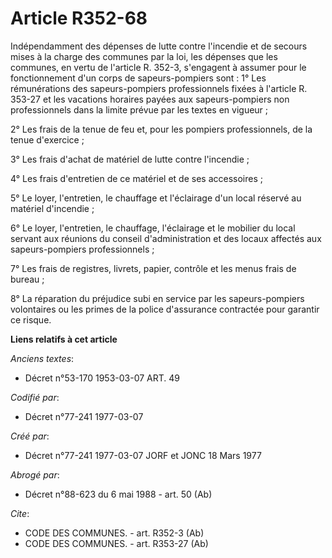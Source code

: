 # Article R352-68

Indépendamment des dépenses de lutte contre l'incendie et de secours mises à la charge des communes par la loi, les dépenses
que les communes, en vertu de l'article R. 352-3, s'engagent à assumer pour le fonctionnement d'un corps de sapeurs-pompiers
sont :       1° Les rémunérations des sapeurs-pompiers professionnels fixées à l'article R. 353-27 et les vacations horaires
payées aux sapeurs-pompiers non professionnels dans la limite prévue par les textes en vigueur ; 

2° Les frais de la tenue de feu et, pour les pompiers professionnels, de la tenue d'exercice ; 

3° Les frais d'achat de matériel de lutte contre l'incendie ; 

4° Les frais d'entretien de ce matériel et de ses accessoires ; 

5° Le loyer, l'entretien, le chauffage et l'éclairage d'un local réservé au matériel d'incendie ; 

6° Le loyer, l'entretien, le chauffage, l'éclairage et le mobilier du local servant aux réunions du conseil d'administration
et des locaux affectés aux sapeurs-pompiers professionnels ; 

7° Les frais de registres, livrets, papier, contrôle et les menus frais de bureau ; 

8° La réparation du préjudice subi en service par les sapeurs-pompiers volontaires ou les primes de la police d'assurance
contractée pour garantir ce risque.

**Liens relatifs à cet article**

_Anciens textes_:

  - Décret n°53-170 1953-03-07 ART. 49

_Codifié par_:

  - Décret n°77-241 1977-03-07

_Créé par_:

  - Décret n°77-241 1977-03-07 JORF et JONC 18 Mars 1977

_Abrogé par_:

  - Décret n°88-623 du 6 mai 1988 - art. 50 (Ab)

_Cite_:

  - CODE DES COMMUNES. - art. R352-3 (Ab)
  - CODE DES COMMUNES. - art. R353-27 (Ab)
